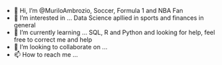- 👋 Hi, I’m @MuriloAmbrozio, Soccer, Formula 1 and NBA Fan
- 👀 I’m interested in ... Data Science apllied in sports and finances in general
- 🌱 I’m currently learning ... SQL, R and Python and looking for help, feel free to correct me and help
- 💞️ I’m looking to collaborate on ...
- 📫 How to reach me ...

<!---
MuriloAmbrozio/MuriloAmbrozio is a ✨ special ✨ repository because its `README.md` (this file) appears on your GitHub profile.
You can click the Preview link to take a look at your changes.
--->
